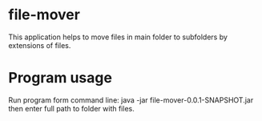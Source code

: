 # file-mover
This application helps to move files in main folder to subfolders by extensions of files.
# Program usage
Run program form command line: java -jar file-mover-0.0.1-SNAPSHOT.jar then enter full path to folder with files.